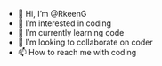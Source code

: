 - 👋 Hi, I’m @RkeenG
- 👀 I’m interested in coding 
- 🌱 I’m currently learning code
- 💞️ I’m looking to collaborate on coder
- 📫 How to reach me with coding

<!---
RkeenG/RkeenG is a ✨ special ✨ repository because its `README.md` (this file) appears on your GitHub profile.
You can click the Preview link to take a look at your changes.
--->
